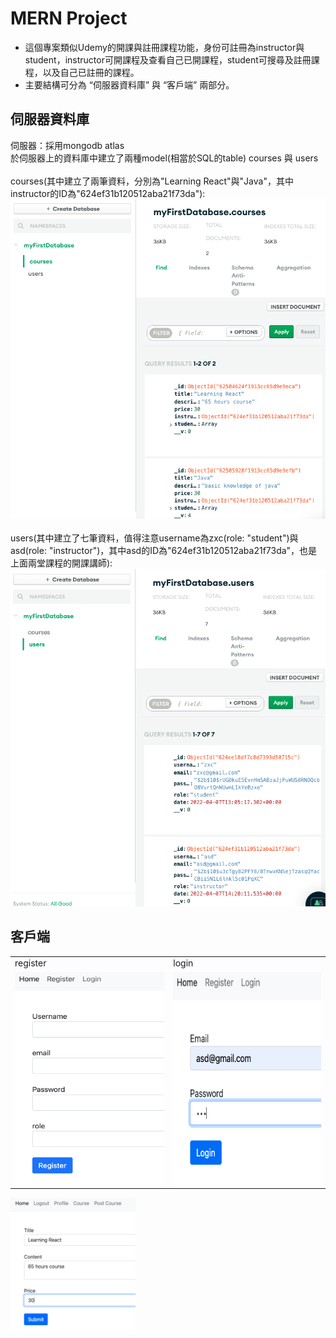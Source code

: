 # MERN Project
 - 這個專案類似Udemy的開課與註冊課程功能，身份可註冊為instructor與student，instructor可開課程及查看自己已開課程，student可搜尋及註冊課程，以及自己已註冊的課程。
 - 主要結構可分為 “伺服器資料庫” 與 “客戶端” 兩部分。

## 伺服器資料庫
伺服器：採用mongodb atlas \
於伺服器上的資料庫中建立了兩種model(相當於SQL的table) courses 與 users \
<br />
courses(其中建立了兩筆資料，分別為"Learning React"與"Java"，其中instructor的ID為"624ef31b120512aba21f73da"):
<img src="https://github.com/luckyuho/UdemyWebCourseProject/blob/main/Project7_MERN/images/mongodbCourses.png" title="mongodb courses" /> \
<br />
users(其中建立了七筆資料，值得注意username為zxc(role: "student")與asd(role: "instructor")，其中asd的ID為"624ef31b120512aba21f73da"，也是上面兩堂課程的開課講師):
<img src="https://github.com/luckyuho/UdemyWebCourseProject/blob/main/Project7_MERN/images/mongodbUsers.png" title="mongodb users" />

## 客戶端

<table>
  <tr>
    <td>register</td>
    <td>login</td>
  </tr>
  <tr>
    <td><img src="https://github.com/luckyuho/UdemyWebCourseProject/blob/main/Project7_MERN/images/register.png" width=270 height=340 title="register" /></td>
    <td><img src="https://github.com/luckyuho/UdemyWebCourseProject/blob/main/Project7_MERN/images/login.png" width=270 height=340 title="login" /></td>
  </tr>
</table>
  
<img src="https://github.com/luckyuho/UdemyWebCourseProject/blob/main/Project7_MERN/images/instructPostCourse.png" width="200" title="instruct post course" />

